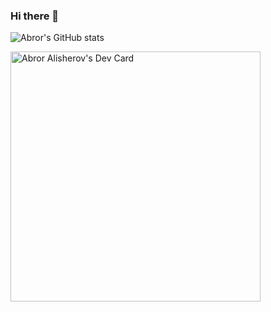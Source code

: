 ### Hi there 👋

![Abror's GitHub stats](https://github-readme-stats.vercel.app/api?username=Abror2305&show_icons=true&theme=dracula)
<!--
**Abror2305/Abror2305** is a ✨ _special_ ✨ repository because its `README.md` (this file) appears on your GitHub profile.

Here are some ideas to get you started:

- 🔭 I’m currently working on ...
- 🌱 I’m currently learning ...
- 👯 I’m looking to collaborate on ...
- 🤔 I’m looking for help with ...
- 💬 Ask me about ...
- 📫 How to reach me: ...
- 😄 Pronouns: ...
- ⚡ Fun fact: ...
-->
<a href="https://app.daily.dev/Abror"><img src="https://api.daily.dev/devcards/3eeeabbc4ce54aa19031ee6c355fc7c0.png?r=bu6" width="400" alt="Abror Alisherov's Dev Card"/></a>

